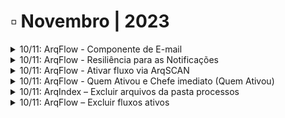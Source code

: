 # ▫️ Novembro | 2023



<details>

<summary>10/11: ArqFlow - Componente de E-mail</summary>

O desenho de fluxo foi alterado para permitir "N" entradas para configuração do componente de e-mail, ou seja, posso ter várias tarefas terminando neste componente, responsável por enviar notificações do andamento das atividades do fluxo.&#x20;

Conforme a imagem abaixo, o componente de e-mail recebe 3 avanços de tarefas, anteriormente era possível apenas 1 entrada por componente de e-mail.&#x20;

Lembrando que é permitido "N" entradas e apenas 1 saída para o componente.&#x20;

![](../.gitbook/assets/image.png)

</details>

<details>

<summary>10/11: ArqFlow - Resiliência para as Notificações</summary>

O envio das notificações do workflow foi alterado para garantir a entrega e eficiência no menor tempo possível.

Houve a **contratação** do serviço de e-mail **SendGrid** que possui foco na entrega das mensagens, além de facilitar a gestão das notificações através de relatórios de envios e falhas. Além deste novo serviço, **continuamos com o SMTP.com e Microsoft 365**, já utilizados anteriormente.

Com **três** possibilidades de **redundância**, criamos um processo para **aumentar a resiliência** das notificações. Caso aconteça alguma eventual falha no serviço principal, a aplicação irá, automaticamente, redirecionar o envio das notificações para algum dos outros serviços disponíveis.

<mark style="color:green;">**Serviço Principal:**</mark> SendGrid

<mark style="color:green;">**Serviços Secundários:**</mark> SMTP.com e Microsoft 365

</details>

<details>

<summary>10/11: ArqFlow - Ativar fluxo via ArqSCAN</summary>

A ativação de fluxo via ArqSCAN foi alterada para permitir a copia dos dados do registro para os campos do formulário quando estes possuírem os mesmos campos configurados.&#x20;

Quando é realizado o upload de arquivos no ArqSCAN, é criado um documento com os campos indexadores preenchidos pelo usuário, caso haja ativação de fluxo durante este processo e, o formulário do workflow tenha ao menos um campo igual ao do registro, o seu valor será inserido automaticamente no campo do formulário.

<img src="../.gitbook/assets/Ativação ArqScan.png" alt="" data-size="original">

</details>

<details>

<summary>10/11: ArqFlow - Quem Ativou e Chefe imediato (Quem Ativou)</summary>

A configuração de tarefas para desenhos de fluxos automáticos, baseados em ocorrência “Quando um registro é inserido”, foi alterado para permitir a inclusão dos tipos de responsáveis “Quem Ativou” e “Chefe imediato(Quem Ativou)”.&#x20;

Anteriormente, estes tipos de responsáveis não eram exibidos para esta configuração de desenho. Os detalhes dessas funcionalidades estão na página [Workflow > Desenho do Fluxo > Configurações da Tarefa.](../workflow/desenho-do-fluxo/aba-fluxograma.md#configuracoes-da-tarefa)

</details>

<details>

<summary>10/11: ArqIndex – Excluir arquivos da pasta processos</summary>

A tela Fluxo de Trabalho foi alterada para inclusão do parâmetro "Deletar os "Arquivos em Processo" após a etapa de conversão".

Atualmente, todos os “Arquivos de Entrada” e “Arquivos em Exportação” são deletados automaticamente pelo robô após a execução de seus respectivos processos (Leitura de XML e Exportação). Para executar o mesmo com os “Arquivos em Processo” é necessário marcar a flag “Deletar os “Arquivos em Processo” após a etapa de conversão”.&#x20;

O Robô ArqIndex também foi alterado para identificar se irá ou não excluir os arquivos de cada documento, após sua conversão. Os fluxos que apresentarem o parâmetro desmarcado não terão os arquivos de seus documentos excluídos da pasta configurada para o “Arquivos em Processo” no robô.&#x20;

É necessário solicitar o instalador do ArqIndex junto à Arquivar Master.

</details>

<details>

<summary>10/11: ArqFlow – Excluir fluxos ativos</summary>

A pesquisa por fluxo do workflow foi alterada para adicionar a funcionalidade de exclusão de fluxos ativos. Foi incluído um ícone em cada fluxo no retorno da pesquisa por fluxo.

Os detalhes dessas funcionalidades estão na página [Workflow > Atividades > Aba Pesquisa por Fluxo.](../workflow/atividades/aba-pesquisa-por-fluxo.md)

</details>
